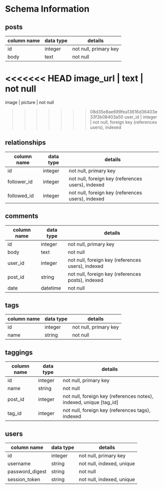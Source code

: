 # Schema Information

## posts
column name | data type | details
------------|-----------|-----------------------
id          | integer   | not null, primary key
body        | text      | not null
<<<<<<< HEAD
image_url   | text      | not null
=======
image       | picture   | not null
>>>>>>> 08d35e8ae699fea13616d36403e33f3b08403a50
user_id     | integer   | not null, foreign key (references users), indexed

## relationships
column name | data type | details
------------|-----------|-----------------------
id          | integer   | not null, primary key
follower_id | integer   | not null, foreign key (references users), indexed
followed_id | integer   | not null, foreign key (references users), indexed

## comments
column name | data type | details
------------|-----------|-----------------------
id          | integer   | not null, primary key
body        | text      | not null
user_id     | integer   | not null, foreign key (references users), indexed
post_id     | string    | not null, foreign key (references posts), indexed
date        | datetime  | not null

## tags
column name | data type | details
------------|-----------|-----------------------
id          | integer   | not null, primary key
name        | string    | not null

## taggings
column name | data type | details
------------|-----------|-----------------------
id          | integer   | not null, primary key
name        | string    | not null
post_id     | integer   | not null, foreign key (references notes), indexed, unique [tag_id]
tag_id      | integer   | not null, foreign key (references tags), indexed

## users
column name     | data type | details
----------------|-----------|-----------------------
id              | integer   | not null, primary key
username        | string    | not null, indexed, unique
password_digest | string    | not null
session_token   | string    | not null, indexed, unique
